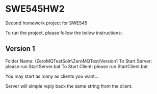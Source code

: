 # SWE545HW2
Second homework project for SWE545

To run the project, please follow the below instructions:

Version 1
---------
Folder Name: \ZeroMQTestSoln\ZeroMQTest\Version1
To Start Server: please run StartServer.bat
To Start Client: please run StartClient.bat

You may start as many as clients you want...

Server will simple reply back the same string from the client.
